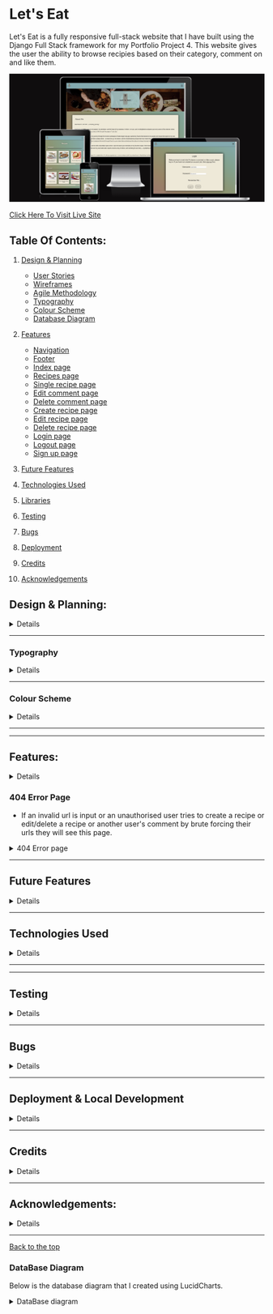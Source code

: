 # Let's Eat

Let's Eat is a fully responsive full-stack website that I have built using the Django Full Stack framework for my Portfolio Project 4. This website gives the user the ability to browse recipies based on their category, comment on and like them.
  
![Am i responsive image](readme/documentation/responsiveness/amiresponsive.png)  

[Click Here To Visit Live Site](https://maryclaireteahan-letseat-0b5910f8e882.herokuapp.com/)  

## Table Of Contents:
1. [Design & Planning](#design-&-planning)
    * [User Stories](#user-stories)
    * [Wireframes](#wireframes)
    * [Agile Methodology](#agile-methodology)
    * [Typography](#typography)
    * [Colour Scheme](#colour-scheme)
    * [Database Diagram](#database-diagram)
    
2. [Features](#features)
    * [Navigation](#Navigation-bar)
    * [Footer](#footer)
    * [Index page](#index-page)
    * [Recipes page](#recipes-page)
    * [Single recipe page](#single-recipe-page)
    * [Edit comment page](#edit-comment-page)
    * [Delete comment page](#delete-comment-page)
    * [Create recipe page](#create-recipe-page)
    * [Edit recipe page](#edit-recipe-page)
    * [Delete recipe page](#delete-recipe-page)
    * [Login page](#login-page)
    * [Logout page](#logout-page)
    * [Sign up page](#signup-page)

3. [Future Features](#future-features)
4. [Technologies Used](#technologies-used)
5. [Libraries](#libraries-used)
6. [Testing](#testing)
7. [Bugs](#bugs)
8. [Deployment](#deployment)
9. [Credits](#credits)
10. [Acknowledgements](#acknowledgements)

## Design & Planning:

<details>

### User Stories

#### Site User
- As a Site User, I can view a list of recipes so that I can choose one to read
- As a Site User, I can click on a recipe post so that I can read the full recipe
- As a Site User, I can click a like button so that I can like a recipe and then unlike if needed
- As a Site User, I can post a comment on a recipe post so that I can interact with the site's community
- As a Site User, I can sign up to be a member/ login as an existing member so that I can be a part of the site's community and receive updates
- As a Site User, I can see how many likes a post has received so that I can see what recipes are most popular
- As a Site User, I can see who commented what under each post so that I can see what the Site Users think of specific recipes and how they might change them
- As a Site User, I can edit or delete my comment so that if I made a spelling error or changed my mind about what I said I can edit or delete it

#### Site Admin
- As a Site Admin, I can see how many likes a post has received so that I can see what recipes are most popular
- As a Site Admin, I can see who commented what under each post so that I can see what the Site Users think of specific recipes and how they might change them
- As a Site Admin, I can create, edit and delete recipe posts so that I can be in control of what content is shown to Site Users
- As a Site Admin, I can assign a category to the recipe post so that Site Users will be able to find recipes specific to what they need


### Wireframes
Below are the wireframes for the site that I created using balsamiq. As I was developing my website I was using agile approach and adding/updating my website/elements so for that reason some wireframes are not matching my final product.

#### Desktop
<details><summary>Index</summary>
<img src="readme/documentation/wireframes/index.png">
</details>

<details><summary>Recipe Categories</summary>
<img src="readme/documentation/wireframes/all_recipes.png">
</details>

<details><summary>Single Recipe</summary>
<img src="readme/documentation/wireframes/single_recipe.png">
</details>

<details><summary>Edit Comment page</summary>
<img src="readme/documentation/wireframes/comment_edit.png">
</details>

<details><summary>Delete Comment and Delete Recipe</summary>
<img src="readme/documentation/wireframes/delete.png">
</details>

<details><summary>Create and Edit Recipe</summary>
<img src="readme/documentation/wireframes/add_edit_recipe.png">
</details>

<details><summary>Login page</summary>
<img src="readme/documentation/wireframes/login.png">
</details>

<details><summary>Logout page</summary>
<img src="readme/documentation/wireframes/logout.png">
</details>

<details><summary>Sign up page</summary>
<img src="readme/documentation/wireframes/signup.png">
</details>


### Agile Methodology
I used the Agile Methodology to plan this project. I found it difficult to follow the project plan alongside coding. Often when I was coding an issue would arise that I hadn't foreseen would and I would have to deal with that which may then lead to a brand new feature. That then would lead me to another unplanned feature. It was difficult to stay following the plan as a result. I do recognise now, the importance of following the plan and, if a new feature presents itself, taking the time to review the plan and adjust if necessary.
I've used Github and the Project Board with use of the Kanban board.

I divided the project board into 3 sections:

  -  To-Do- (All the User stories were initially entered in the 'To Do' column)
  -  In Progress- (then during development story they were moved into the 'In Progress' column)
  -  Done- (and then finally they get moved into 'Done' once the development completes)

<details><summary>Project board</summary>
<img src="readme/documentation/user_story/project_board.png">
</details>

- I've planned 5 milestones for this project. Each milestone features issues that are completed as well as open issues that may be implemented in future development.

<details><summary>Milestones</summary>
<img src="readme/documentation/user_story/milestones.png">
</details>

- Each milestone consist of user stories, which are displayed either open or closed depending on the progress.
- I have implemented the MoSCoW method to prioritise my user stories. each user story either has "Must Have" "Should Have" "Could Have" "Won't Have"

<details><summary>Milestone detail</summary>
<img src="readme/documentation/user_story/milestone_detail1.png">
<img src="readme/documentation/user_story/milestone_detail2.png">
</details>

- Each user story have acceptance criteria and tasks that needed to be done to accomplish that criteria as well as fixed bugs if relevant
 

<details><summary>User story detail</summary>
<img src="readme/documentation/user_story/user_story_detail.png">
</details>
</details>
</details>

- - -

### Typography
<details>

Google Fonts were used to import Oxygen font into styles.css.  It was chosen as it is a simple, font with a strong clear feel that doesn't distract from the content.
</details>

- - -

### Colour Scheme
<details>

For this website, I chose a hero image and based the color palette off of that. There is a contrast between the dark fonts and light backgrounds in order to keep the site accessible.
  
<details><summary>Color palette</summary>
<img src="readme/documentation/color/palette1.png">
<img src="readme/documentation/color/palette2.png">
<img src="readme/documentation/color/palette3.png">
</details>
</details>

- - -

<!-- ### DataBase Diagram
Below is the database diagram that I created using LucidCharts.

<details><summary>DataBase diagram</summary>
<img src="readme_img/wireframes/dtb.jpeg">
</details>  -->

- - -

## Features:
<details>

### Navigation Bar
- The navigation bar has a consistent look and placement on all three pages of the website supporting easy navigation.  It includes a simple Logo, and the menu options: Home page, Recipes page, Login page, Signup page and Logout page and is responsive on multiple screen sizes. The menu options are hidden until a burger icon is clicked which then brings up the menu options.

<details><summary>Navbar</summary>
<img src="readme/documentation/features/base/header.png">
<img src="readme/documentation/features/base/header_items.png">

</details>


### Footer
- The footer is featured on all five pages and is identical on each page making it easy to use.  It contains links to Adrienne's social media accounts, facebook, twitter, youtube, instagram and linkedin. The links are represented by favicon images of those sites' own logos.
  
<details><summary>Footer</summary>
<img src="readme/documentation/features/base/footer.png">
</details>

### Index Page
- This section of text introduces the user to the blogger, Mary, and gives them a sense of what to expect if they continue reading the blog. The user is enticed to with a "Discover Recipes" button to move to the recipes page.

<details><summary>Index Hero</summary>
<img src="readme/documentation/features/index/hero.png">
</details>
<details><summary>Index Button</summary>
<img src="readme/documentation/features/index/discover_recipes.png">
</details>


### Recipes page
- This section of text gives the user five categories of recipes to browse, Breakfast, Lunch, Dinner, Dessert and Snack. The recipes are presented horizontally with use of a scrollbar if there are enough recipes that they don't fit the width of the screen size. Each recipe has a name and image, either of which can be clicked to reidirect to the recipe page.

<details><summary>Recipe Categories</summary>
<img src="readme/documentation/features/all_recipes/categories1.png">
<img src="readme/documentation/features/all_recipes/categories2.png">
<img src="readme/documentation/features/all_recipes/categories3.png">
</details>
<details><summary>Recipe Categories Scrollbar</summary>
<img src="readme/documentation/features/all_recipes/scrollbar.png">
</details>

  
### Single Recipe page
- This user is redirected to this section after selecting the recipe in the previous page. If the user is an admin they will see an option to edit or delete the recipe. The user will see the same image as the previous page, the ingredients and instructions. Underneath this is the comment section. Is the user has logged in they will be able to leave a comment as well as edit or delete it once posted, they will not be able to make any changes to other users' comments. If a user is not logged in they cannot leave a comment however they can read other users' comments

<details><summary>Single Recipe Like and Comment Icons</summary>
<img src="readme/documentation/features/single_recipe/likes_comment_icons.png">
</details><details><summary>Single Recipe Comments</summary>
<img src="readme/documentation/features/single_recipe/comment_logged_out.png">
<img src="readme/documentation/features/single_recipe/comment_logged_in.png">
<img src="readme/documentation/features/single_recipe/comments.png">
<img src="readme/documentation/features/single_recipe/edit_delete_authorised.png">
<img src="readme/documentation/features/single_recipe/edit_delete_not_authorised.png">
</details>

### Edit Comment page
- On this page the logged in user will see a textarea which contains the comment they had already left and on which they clicked edit. The user with be able to make changes to their comment and resubmit it. 

<details><summary>Edit comment page</summary>
<img src="readme/documentation/features/comment_edit/original_comment.png">
<img src="readme/documentation/features/comment_edit/edit_box_original_comment.png">
<img src="readme/documentation/features/comment_edit/require_edit.png">
<img src="readme/documentation/features/comment_edit/edit_box_edited_comment.png">
<img src="readme/documentation/features/comment_edit/edited_comment.png">
</details>

### Delete Comment page
- The user will be redirected to this page when they click delete on their comment in order to make sure they want to delete the comment. The user will be asked if they are sure and they can either hit delete or cancel. Delete will delete the comment comepletely. Cancel will redirect to the home screen

<details><summary>Delete comment page</summary>
<img src="readme/documentation/features/comment_delete/original_comment.png">
<img src="readme/documentation/features/comment_delete/delete_comment.png">
<img src="readme/documentation/features/comment_delete/comment_deleted.png">
</details>

### Create recipe page
- Only user admin has access to this page. The user admin will be required to fill out each field before they can submit the recipe which will publish immediately.

<details><summary>Create recipe page</summary>
<img src="readme/documentation/features/admin_recipe_create/create_recipe.png">
<img src="readme/documentation/features/admin_recipe_create/require_title.png">
<img src="readme/documentation/features/admin_recipe_create/require_author.png">
<img src="readme/documentation/features/admin_recipe_create/require_ingredients.png">
<img src="readme/documentation/features/admin_recipe_create/require_instructions.png">
<img src="readme/documentation/features/admin_recipe_create/require_image_alt.png">
<img src="readme/documentation/features/admin_recipe_create/require_category.png">
</details>

### Edit recipe page
- On this page the logged in user admin will see textareas in the same format as the creat recipe form which contains the recipe content they had already submitted and on which they clicked edit. The user with be able to make changes to their recipe and resubmit it. 

<details><summary>Edit recipe page</summary>
<img src="readme/documentation/features/admin_recipe_edit/edit_recipe.png">
<img src="readme/documentation/features/admin_recipe_edit/require_title.png">
<img src="readme/documentation/features/admin_recipe_edit/require_author.png">
<img src="readme/documentation/features/admin_recipe_edit/require_ingredients.png">
<img src="readme/documentation/features/admin_recipe_edit/require_instructions.png">
<img src="readme/documentation/features/admin_recipe_edit/require_image_alt.png">
<img src="readme/documentation/features/admin_recipe_edit/require_category.png"></details>

### Delete recipe page
- The user will be redirected to this page when they click delete on their recipe in order to make sure they want to delete the comment. The user will be asked if they are sure and they can either hit delete or cancel. Delete will delete the recipe comepletely. Cancel will redirect to the home screen

<details><summary>Delete recipe page</summary>
<img src="readme/documentation/features/admin_recipe_delete/test_recipe.png">
<img src="readme/documentation/features/admin_recipe_delete/delete_test_recipe.png">
<img src="readme/documentation/features/admin_recipe_delete/test_recipe_deleted.png">
</details>

### Login page
- Login page is a basic django allauth form that has 2 input fields for username and password with sign in the button below it
- A User will also have description links to either signup for the website if he doesnt have an account which will redirect a user the "Sign up" page

<details><summary>Login page</summary>
<img src="readme/documentation/features/login/login.png">
<img src="readme/documentation/features/login/no_username.png">
<img src="readme/documentation/features/login/no_password.png">
<img src="readme/documentation/features/login/wrong_username.png">
<img src="readme/documentation/features/login/wrong_password.png">
<img src="readme/documentation/features/login/sucessful_login.png">
</details>

### Logout page
- The user will be redirected to this page when they click logout. The user will be asked if they are sure they want to logout and they can either hit logout or cancel. Logout will log the user out. Cancel will redirect to the home screen

<details><summary>Logout page</summary>
<img src="readme/documentation/features/logout/logout.png">
<img src="readme/documentation/features/logout/logged_out.png">
</details>

### Signup page
- The signup page is also a standard django form with all required fields for a user to input
- User must input all information (username, email (optional) and password) 
- After inputting all the fields and clicking sign-up button user will be automatically logged in and redirected to the home page.

<details><summary>Sign up page</summary>
<img src="readme/documentation/features/signup/signup.png">
<img src="readme/documentation/features/signup/require_username.png">
<img src="readme/documentation/features/signup/require_password.png">
<img src="readme/documentation/features/signup/require_password_again.png">
<img src="readme/documentation/features/signup/password_errors1.png">
<img src="readme/documentation/features/signup/password_errors2.png">
<img src="readme/documentation/features/signup/sucessful_signup.png">
</details>

</details>

### 404 Error Page
- If an invalid url is input or an unauthorised user tries to create a recipe or edit/delete a recipe or another user's comment by brute forcing their urls they will see this page.

<details><summary>404 Error page</summary>
<img src="readme/documentation/features/404/does_not_exist.png">
<img src="readme/documentation/features/404/create_recipe_not_auth.png">
<img src="readme/documentation/features/404/edit_recipe_not_auth.png">
<img src="readme/documentation/features/404/delete_recipe_not_auth.png">
<img src="readme/documentation/features/404/edit_comment_not_auth.png">
<img src="readme/documentation/features/404/delete_recipe_not_auth.png">



</details>

</details>

- - -

## Future Features
<details>

<details><summary>Future features</summary>
<img src="readme_img/page_screen/future.png">
</details>

- There are 3 features that I would like to implement in the next iteration that would improve user experience and attract more traffic to my website
- Give users the option to reply to other users' comments
- Allow users to reset their passwords
- Add a top picks section where the user admin can update their top picks of their recipes weekly
</details>

- - -

## Technologies Used

<details>

- [Balsamiq](https://en.wikipedia.org/wiki/Balsamiq) was used to create the wireframes.
- [LucidChart](https://www.lucidchart.com/pages/) was used to design the database schema.
- [HTML](https://en.wikipedia.org/wiki/HTML) was used for the mark up.
- [CSS](https://en.wikipedia.org/wiki/CSS)  was used to style the site.
- [Django](https://www.djangoproject.com/) was the framework that was used.
- [Python](https://en.wikipedia.org/wiki/Python_(programming_language)), django is a python framework.
- [JavaScript](https://en.wikipedia.org/wiki/JavaScript) was used for interactiveness with the messages.
- [Gitpod](https://www.gitpod.io/about) was used to create this site and then push everything to github.
- [Heroku](https://en.wikipedia.org/wiki/Heroku) is used to host this site.
- [Github](https://en.wikipedia.org/wiki/GitHub) was used to store the code.
- [Git](https://en.wikipedia.org/wiki/Git) was used for version control.
- [Cloudinary](https://cloudinary.com/) was used to store the images.
- [ElephantSQL](https://www.elephantsql.com/) was used to store the database.

</details>

- - -

<!-- ## Libraries

<details>

- asgiref - A standard Python library to allow for asynchronous web apps and servers to communicate with each other.
- cloudinary - A Python package allowing integration between the application and Cloudinary.
- coverage - is a third-party package that helps developers measure code coverage in their Python codebase.
- dj-database-url - A Django utility to utilise the DATABASE_URL environment variable to configure the Django application. Used with PostgreSQL.
- dj3-cloudinary-storage - A Django package that facilitates integration with Cloudinary storage.
- Django - A python package for the Django framework.
- django-active-link - A Django package used to highlight an active link in the site navigation bars.
- django-allauth - An integrated set of Django applications addressing user authentication, registration and account management.
- django-summernote - is a third-party package that provides a rich text editor widget for Django web applications.
- django-crispy-forms - A Django package that provides tags and filters to control the rendering behaviour of Django forms. 
- gunicorn - A Python WSGI HTTP Server for UNIX.
- oauthlib - A generic, spec-compliant, thorough implementation of the OAuth request-signing logic for Python 3.6+.
- psycopg2 - A PostgreSQL database adapter for Python.
- PyJWT - A Python library that allows for encoding and decoding of JSON Web Tokens (JWT).
- python3-openid - A set of Python packages to support use of the OpenID decentralized identity system.
- pytz - A Python package for world timezone definitions, modern and historical.
- Pillow - A Python Imaging Library adds image processing capabilities
- requests-oauthlib - A Python package for OAuthlib authentication support for Requests.
- sqlparse - A non-validating SQL parser for Python.

</details>

 -->

 - - -

## Testing

<details>

The testing section can be found [here](TESTING.md).
</details>

- - -

## Bugs

<details>

| **Bug** | **Fix** |
| ----------- | ----------- |
| On index page hero image was not rendering on deployed site | Added the image in an img tag using static tags |
| Alert messages were displaying but without an x the remove the alert | Added static tags to the script tag in the base.html in order to load the javascript for the alerts |
| Admin page have no style | Set DEBUG to True| 
| Cancel button on edit pages wouldn't work unless I filled in required fields | Changed cancel button to a tag |
| No css style on Heroku | Before every deployment set debug to false and clear the cache |
| Ingredients and Instructions weren't required fields so recipe could be uploaded without them | Removed null and blank = True and gave a defualt value for both |
| Recipes uploaded without a category weren't rendering as the view requires a category | Removed null and blank = True and gave a defualt value for it |
| Every user was able to edit and delete recipes | Added condition that user must be a superuser in order to edit or delete recipies |
| Every user was able to edit and delete anyone's comment | Added condition that edit/delete option only appeared under the comments of the current site user |
| Site would not deploy to heroku | Removed unused import CAB from |

### Unresolved bugs and issues
| **Bug** | **Fix** |
| ----------- | ----------- |
| Ingredients and Instructions do not render in the form of a list even when typed as such in the textareas | X |
| Occaisionally when checking responsiveness in Dev Tools the Index page width shrinks causing white space on the right side of the screen.  | X |
| The order of the categories is random and not as listed in models.py | X |
| In dev tools in console I'm getting and error that messageRow is not a valid DOM element however it disappears when the alert message for logging in and out appears. | X |

</details>

- - -

##  Deployment & Local Development

<details>

The live deployment application can be found on [Heroku](https://maryclaireteahan-letseat-0b5910f8e882.herokuapp.com/).

###   Local Development

#### How to Clone

To clone the repository:

- Go to the [letseat](https://github.com/maryclaireteahan/letseat) repository on GitHub 
- Click the "Code" button to the right of the screen, click HTTPs and copy the link there
- Open a GitBash terminal and navigate to the directory where you want to locate the clone
- On the command line, type "git clone" then paste in the copied url and press the Enter key to begin the clone process
- git add .
- git commit -m "Initial commit"
- git push

1. Log in (or sign up) to GitHub.

2. Go to the [letseat](https://github.com/maryclaireteahan/letseat) repository on GitHub .

3. Click the "Code" button to the right of the screen, click HTTPs and copy the link there.

4. Open a GitBash terminal and navigate to the directory where you want to locate the clone.

5. On the command line, type "git clone" then paste in the copied url and press the Enter key to begin the clone process

6. Set up a virtual environment (this step is not required if you are using the Code Institute Template in GitPod as this will already be set up for you).

7. Install the packages from the requirements.txt file by running the following command in the Terminal:

    ```bash
    pip3 install -r requirements.txt
    ```
8.  ```
    git add
    ``` 
9.  ```
    git commit -m "Initial commit"
    ```
10. ```
    git push
    ```


### ElephantSQL Database

This project uses [ElephantSQL](https://www.elephantsql.com) for the PostgreSQL Database.

To obtain your own Postgres Database, sign-up with your GitHub account, then follow these steps:
- Click **Create New Instance** to start a new database.
- Provide a name (this is commonly the name of the project: tribe).
- Select the **Tiny Turtle (Free)** plan.
- You can leave the **Tags** blank.
- Select the **Region** and **Data Center** closest to you.
- Once created, click on the new database name, where you can view the database URL and Password.


### Cloudinary API

This project uses the [Cloudinary API](https://cloudinary.com) to store media assets online, due to the fact that Heroku doesn't persist this type of data.

To obtain your own Cloudinary API key, create an account and log in.
- For *Primary interest*, you can choose *Programmable Media for image and video API*.
- Optional: *edit your assigned cloud name to something more memorable*.
- On your Cloudinary Dashboard, you can copy your **API Environment Variable**.
- Be sure to remove the `CLOUDINARY_URL=` as part of the API **value**; this is the **key**.


### Heroku Deployment

This project uses [Heroku](https://www.heroku.com), a platform as a service (PaaS) that enables developers to build, run, and operate applications entirely in the cloud.

Deployment steps are as follows, after account setup:

- Select **New** in the top-right corner of your Heroku Dashboard, and select **Create new app** from the dropdown menu.
- Your app name must be unique, and then choose a region closest to you (EU or USA), and finally, select **Create App**.
- From the new app **Settings**, click **Reveal Config Vars**, and set your environment variables.

| Key | Value |
| --- | --- |
| `CLOUDINARY_URL` | Insert your own Cloudinary API key here |
| `DATABASE_URL` | Insert your own ElephantSQL database URL here |
| `DISABLE_COLLECTSTATIC` | 1 (*this is temporary, and can be removed for the final deployment*) |
| `SECRET_KEY` | This can be any Django random secret key |
| `EMAIL_USER` | Insert your e-mail (a gmail was used) |
| `EMAIL_HOST_PASSWORD` | Insert the app password |



Heroku needs two additional files in order to deploy properly.
- requirements.txt
- Procfile

You can install this project's **requirements** (where applicable) using:
```
pip3 install -r requirements.txt
```

If you have your own packages that have been installed, then the requirements file needs updated using:
```
pip3 freeze --local > requirements.txt
```

The **Procfile** can be created with the following command:
```
echo web: gunicorn app_name.wsgi > Procfile
```
- *replace **app_name** with the name of your primary Django app name; the folder where settings.py is located*

For Heroku deployment, follow these steps to connect your own GitHub repository to the newly created app:

Either:
- Select **Automatic Deployment** from the Heroku app.

Or:
- In the Terminal/CLI, connect to Heroku using this command: 
```
heroku login -i
```

- Set the remote for Heroku: 
```
heroku git:remote -a app_name #(replace *app_name* with your app name)
```

- After performing the standard Git `add`, `commit`, and `push` to GitHub, you can now type:
```
git push heroku main
```
The project should now be connected and deployed to Heroku!


### Local Deployment

This project can be cloned or forked in order to make a local copy on your own system.

For either method, you will need to install any applicable packages found within the *requirements.txt* file.
- `pip3 install -r requirements.txt`.

You will need to create a new file called `env.py` at the root-level,
and include the same environment variables listed above from the Heroku deployment steps.

Sample `env.py` file:

```python
import os

os.environ.setdefault("CLOUDINARY_URL", "insert your own Cloudinary API key here")
os.environ.setdefault("DATABASE_URL", "insert your own ElephantSQL database URL here")
os.environ.setdefault("SECRET_KEY", "this can be any random secret key")

# local environment only (do not include these in production/deployment!)
os.environ.setdefault("DEBUG", "True")
```

Once the project is cloned or forked, in order to run it locally, you'll need to follow these steps:
- Start the Django app: 
```
python3 manage.py runserver
```
- Stop the app once it's loaded: `CTRL+C` or `⌘+C` (Mac)
- Make any necessary migrations:
```
python3 manage.py makemigrations
```
- Migrate the data to the database:
```
python3 manage.py migrate
```
- Create a superuser:
```
python3 manage.py createsuperuser
```
- Run the Django app:
```
python3 manage.py runserver
```

</details>

- - -


## Credits

<details>

- [Stack Overflow](https://stackoverflow.com/) 
- [W3schools](https://www.w3schools.com/) this was great for looking up forgotten **CSS** syntax and how to use it.
- [CodeInstitute](https://learn.codeinstitute.net/) for their walkthrough project, which guided me with website build especially for publishing posts, comments and likes section which I code along with the video with few adjustments
- [BBC Good Food](https://www.bbcgoodfood.com/) for providing me some text and useful information for my posts
- [youtube](https://www.youtube.com/) videos from **codemy**, **netninja**, **veryacademy**, **djangolessons** and **ProgrammingWithJosh** channels for guidance and examples on how to create blog and improve website. I watch videos and tried to recreate some features accross my website such as 'search-box' & 'subscription', specific links could be found here
- [veryacademy](https://www.youtube.com/watch?v=k_RY1og4Zj0&list=PLOLrQ9Pn6cawWd-5UZM6CIm0uqFXeBcTd&ab_channel=VeryAcademy)
- [Allauth](https://django-allauth.readthedocs.io/en/latest/) for their documentation which was helpfull in creating user authentication
- [Shopify](https://www.shopify.com/) for providing me with tools to easier generate my idea and create logo
- [Djangoforbeginners](https://djangoforbeginners.com/) for providing useful information abut basic concepts and setup for django
- [DEV community](https://dev.to/) for helping me to setup email with django
- [Traversy media](https://www.traversymedia.com/) for providing me with the code for dissapering hero text
- [Lucidchart](https://lucid.app/) for providing me with tools to create my database system
- [Balsamic](https://balsamiq.com/wireframes/) was used to create wireframes
</details>

- - -

## Acknowledgements:
<details>

- I would like to thank my mentor Lauren-Nicole for all her support and guidance during this project 
- I would also like to thank our cohort facilitator Marko Tot, for sending me useful links as well as giving me one to one support when I was struggling particularly with the models and 404 error page.
- I would like to thank Hennadi and Mehatab who also helped me a lot when I was struggling with my models.
</details>

- - -

[Back to the top](#let's-eat)



### DataBase Diagram

Below is the database diagram that I created using LucidCharts.

<details><summary>DataBase diagram</summary>
<img src="readme/documentation/database/database.png">
</details>  